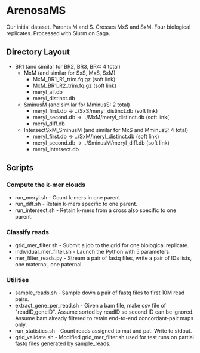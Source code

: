 # ArenosaMS
Our initial dataset. Parents M and S. Crosses MxS and SxM. Four biological replicates. Processed with Slurm on Saga.

## Directory Layout
* BR1 (and similar for BR2, BR3, BR4: 4 total)
  * MxM (and similar for SxS, MxS, SxM)
    * MxM_BR1_R1_trim.fq.gz (soft link)
    * MxM_BR1_R2_trim.fq.gz (soft link)
    * meryl_all.db
    * meryl_distinct.db
  * SminusM (and similar for MminusS: 2 total)
    * meryl_first.db -> ../SxS/meryl_distinct.db (soft link)
    * meryl_second.db -> ../MxM/meryl_distinct.db (soft link(
    * meryl_diff.db
  * IntersectSxM_SminusM (and similar for MxS and MminusS: 4 total)
    * meryl_first.db -> ../SxM/meryl_distinct.db (soft link)
    * meryl_second.db -> ../SminusM/meryl_diff.db (soft link)
    * meryl_intersect.db  

## Scripts

### Compute the k-mer clouds
* run_meryl.sh - Count k-mers in one parent.
* run_diff.sh - Retain k-mers specific to one parent.
* run_intersect.sh - Retain k-mers from a cross also specific to one parent.

### Classify reads
* grid_mer_filter.sh - Submit a job to the grid for one biological replicate.
* individual_mer_filter.sh - Launch the Python with 5 parameters.
* mer_filter_reads.py - Stream a pair of fastq files, write a pair of IDs lists, one maternal, one paternal.

### Utilities
* sample_reads.sh - Sample down a pair of fastq files to first 10M read pairs.
* extract_gene_per_read.sh - Given a bam file, make csv file of "readID,geneID". Assume sorted by readID so second ID can be ignored. Assume bam already filtered to retain end-to-end concordant-pair maps only.
* run_statistics.sh - Count reads assigned to mat and pat. Write to stdout.
* grid_validate.sh - Modified grid_mer_filter.sh used for test runs on partial fastq files generated by sample_reads.
